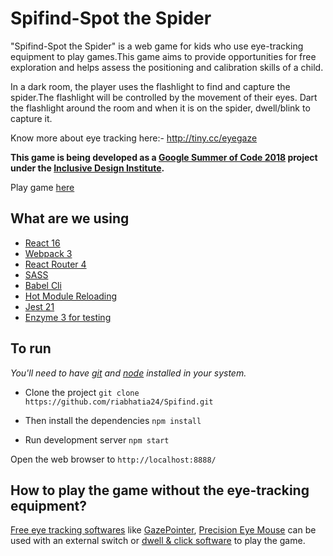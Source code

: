 # Spifind-Spot the Spider 

"Spifind-Spot the Spider" is a web game for kids who use eye-tracking equipment to play games.This game aims to provide opportunities for free exploration and helps assess the positioning and calibration skills of a child.

In a dark room, the player uses the flashlight to find and capture the spider.The flashlight will be controlled by the movement of their eyes. Dart the flashlight around the room and when it is on the spider, dwell/blink to capture it.

Know more about eye tracking here:- http://tiny.cc/eyegaze

**This game is being developed as a [Google Summer of Code 2018](https://summerofcode.withgoogle.com/) project under the [Inclusive Design Institute](https://inclusivedesign.ca/).**

Play game [here](https://spifind-shejyoequm.now.sh/)


## What are we using
- [React 16](https://reactjs.org/) 
- [Webpack 3](https://webpack.js.org/)
- [React Router 4](https://reacttraining.com/react-router/core/guides/philosophy)
- [SASS](https://sass-lang.com/)
- [Babel Cli](https://babeljs.io/docs/en/babel-cli.html)
- [Hot Module Reloading](https://webpack.js.org/concepts/hot-module-replacement/)
- [Jest 21](https://jestjs.io/docs/en/tutorial-react)
- [Enzyme 3 for testing](https://github.com/airbnb/enzyme)


## To run
*You'll need to have [git](https://git-scm.com/) and [node](https://nodejs.org/en/) installed in your system.*

- Clone the project
`git clone https://github.com/riabhatia24/Spifind.git`

- Then install the dependencies
`npm install`

- Run development server
`npm start`

Open the web browser to `http://localhost:8888/`

## How to play the game without the eye-tracking equipment?
[Free eye tracking softwares](https://imotions.com/blog/free-eye-tracking-software/) like [GazePointer](https://sourceforge.net/projects/gazepointer/), [Precision Eye Mouse](https://precisiongazemouse.com/using-precision-gaze-mouse.html) can be used with an external switch or [dwell & click software](https://thinksmartbox.com/download-dwell-clicker-2/thank-you-for-downloading-dwell-clicker/) to play the game. 













